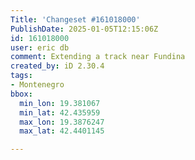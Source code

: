 ```yaml
---
Title: 'Changeset #161018000'
PublishDate: 2025-01-05T12:15:06Z
id: 161018000
user: eric db
comment: Extending a track near Fundina
created_by: iD 2.30.4
tags:
- Montenegro
bbox:
  min_lon: 19.381067
  min_lat: 42.435959
  max_lon: 19.3876247
  max_lat: 42.4401145

---
```

